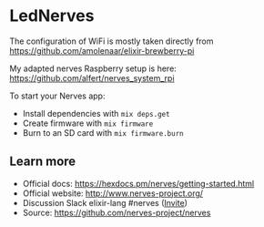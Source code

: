 # LedNerves

The configuration of WiFi is mostly taken directly from https://github.com/amolenaar/elixir-brewberry-pi

My adapted nerves Raspberry setup is here: https://github.com/alfert/nerves_system_rpi

To start your Nerves app:

  * Install dependencies with `mix deps.get`
  * Create firmware with `mix firmware`
  * Burn to an SD card with `mix firmware.burn`

## Learn more

  * Official docs: https://hexdocs.pm/nerves/getting-started.html
  * Official website: http://www.nerves-project.org/
  * Discussion Slack elixir-lang #nerves ([Invite](https://elixir-slackin.herokuapp.com/))
  * Source: https://github.com/nerves-project/nerves
